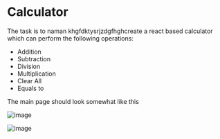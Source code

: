 
# Calculator
The task is to  naman     khgfdktysrjzdgfhghcreate a react based calculator which can perform the following operations:
-  Addition
-  Subtraction
-  Division
-  Multiplication
-  Clear All
-  Equals to




The main page should look somewhat like this

![image](https://user-images.githubusercontent.com/78348500/216955779-cae36991-fd35-47b7-ba4c-a886e9b1e04c.png)


![image](https://user-images.githubusercontent.com/78348500/216955898-1e984d5d-31e4-4264-8d66-653824c41d67.png)




